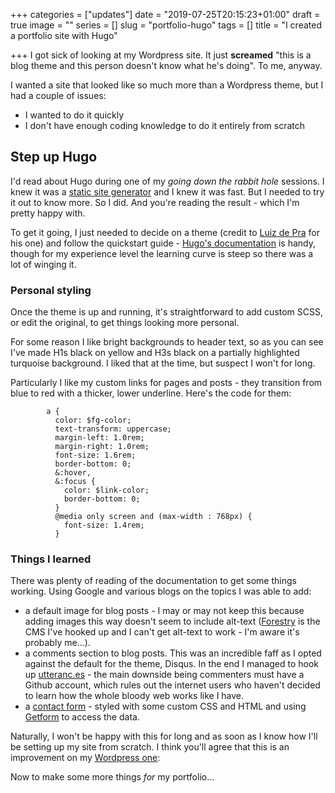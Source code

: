 +++
categories = ["updates"]
date = "2019-07-25T20:15:23+01:00"
draft = true
image = ""
series = []
slug = "portfolio-hugo"
tags = []
title = "I created a portfolio site with Hugo"

+++
I got sick of looking at my Wordpress site. It just **screamed** "this is a blog theme and this person doesn't know what he's doing". To me, anyway.

I wanted a site that looked like so much more than a Wordpress theme, but I had a couple of issues:

* I wanted to do it quickly
* I don't have enough coding knowledge to do it entirely from scratch

## Step up Hugo

I'd read about Hugo during one of my _going down the rabbit hole_ sessions. I knew it was a [static site generator](https://dev.to/ruthreyer/what-are-static-site-generators-356p "What is a static site generator?") and I knew it was fast. But I needed to try it out to know more. So I did. And you're reading the result - which I'm pretty happy with.

To get it going, I just needed to decide on a theme (credit to [Luiz de Pra](https://github.com/luizdepra/hugo-coder/ "coder Hugo theme") for his one) and follow the quickstart guide - [Hugo's documentation](https://gohugo.io/documentation/ "Hugo's documentation") is handy, though for my experience level the learning curve is steep so there was a lot of winging it.

### Personal styling

Once the theme is up and running, it's straightforward to add custom SCSS, or edit the original, to get things looking more personal.

For some reason I like bright backgrounds to header text, so as you can see I've made H1s black on yellow and H3s black on a partially highlighted turquoise background. I liked that at the time, but suspect I won't for long.

Particularly I like my custom links for pages and posts - they transition from blue to red with a thicker, lower underline. Here's the code for them:

            a {
              color: $fg-color;
              text-transform: uppercase;
              margin-left: 1.0rem;
              margin-right: 1.0rem;
              font-size: 1.6rem;
              border-bottom: 0;
              &:hover,
              &:focus {
                color: $link-color;
                border-bottom: 0;
              }
              @media only screen and (max-width : 768px) {
                font-size: 1.4rem;
              }

### Things I learned

There was plenty of reading of the documentation to get some things working. Using Google and various blogs on the topics I was able to add:

* a default image for blog posts - I may or may not keep this because adding images this way doesn't seem to include alt-text ([Forestry](https://app.forestry.io/ "Forestry CMS") is the CMS I've hooked up and I can't get alt-text to work - I'm aware it's probably me...).
* a comments section to blog posts. This was an incredible faff as I opted against the default for the theme, Disqus. In the end I managed to hook up [utteranc.es](https://utteranc.es/ "utterances comments") - the main downside being commenters must have a Github account, which rules out the internet users who haven't decided to learn how the whole bloody web works like I have.
* a [contact form](https://canicodenow.github.io/folio/contact/ "contact me") - styled with some custom CSS and HTML and using [Getform](https://getform.io/ "Getform") to access the data.

Naturally, I won't be happy with this for long and as soon as I know how I'll be setting up my site from scratch. I think you'll agree that this is an improvement on my [Wordpress one](https://canicodenow.wordpress.com/ "Wordpress blog"): 

Now to make some more things _for_ my portfolio...